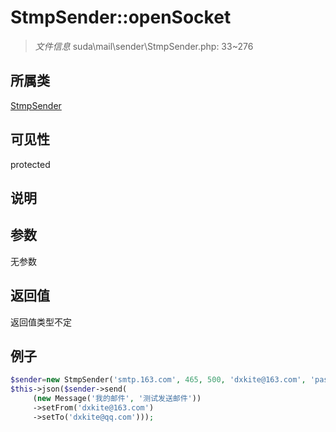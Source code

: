 # StmpSender::openSocket



> *文件信息* suda\mail\sender\StmpSender.php: 33~276

## 所属类 

[StmpSender](../StmpSender.md)

## 可见性

 protected 

## 说明




## 参数


无参数


## 返回值

返回值类型不定


## 例子

```php
$sender=new StmpSender('smtp.163.com', 465, 500, 'dxkite@163.com', 'password', true);
$this->json($sender->send(
     (new Message('我的邮件', '测试发送邮件'))
     ->setFrom('dxkite@163.com')
     ->setTo('dxkite@qq.com')));
```
